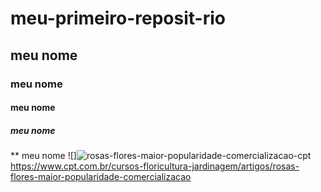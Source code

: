 # meu-primeiro-reposit-rio 
## meu nome
### meu nome
#### meu nome
##### meu nome 
** meu nome
<meu nomw>
![]![rosas-flores-maior-popularidade-comercializacao-cpt](https://user-images.githubusercontent.com/108463248/176663551-6f709ced-c7fb-472d-acf8-cc34437122c9.jpg)https://www.cpt.com.br/cursos-floricultura-jardinagem/artigos/rosas-flores-maior-popularidade-comercializacao
